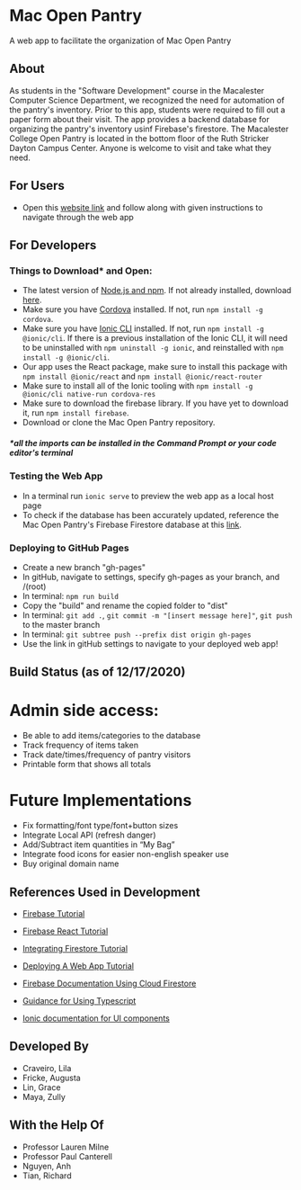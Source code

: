 # Mac Open Pantry
A web app to facilitate the organization of Mac Open Pantry

## About

As students in the "Software Development" course in the Macalester Computer Science Department, we recognized the need for automation of the pantry's inventory. Prior to this app, students were required to fill out a paper form about their visit. The app provides a backend database for organizing the pantry's inventory usinf Firebase's firestore. 
The Macalester College Open Pantry is located in the bottom floor of the Ruth Stricker Dayton Campus Center.
Anyone is welcome to visit and take what they need.

## For Users

- Open this [website link](https://africke99.github.io/Mac_OpenPantry.github.io/) and follow along with given instructions to navigate through the web app

## For Developers 

### Things to Download* and Open:

- The latest version of [Node.js and npm](https://ionicframework.com/docs/installation/environment). If not already installed, download [here](https://nodejs.org/en/download/).
- Make sure you have [Cordova](https://cordova.apache.org/) installed. If not, run `npm install -g cordova`.
- Make sure you have [Ionic CLI](https://ionicframework.com/docs/installation/cli) installed. If not, run `npm install -g @ionic/cli`. If there is a previous installation of the Ionic CLI, it will need to be uninstalled with `npm uninstall -g ionic`, and reinstalled with `npm install -g @ionic/cli`.
- Our app uses the React package, make sure to install this package with `npm install @ionic/react` and `npm install @ionic/react-router`
- Make sure to install all of the Ionic tooling with `npm install -g @ionic/cli native-run cordova-res`
- Make sure to download the firebase library. If you have yet to download it, run `npm install firebase`.
- Download or clone the Mac Open Pantry repository.
##### *all the imports can be installed in the Command Prompt or your code editor's terminal

### Testing the Web App

- In a terminal run `ionic serve` to preview the web app as a local host page
- To check if the database has been accurately updated, reference the Mac Open Pantry's Firebase Firestore database at this [link](https://console.firebase.google.com/u/1/project/mac-openpantry/firestore/).

### Deploying to GitHub Pages

- Create a new branch "gh-pages"
- In gitHub, navigate to settings, specify gh-pages as your branch, and /(root)
- In terminal: `npm run build`
- Copy the "build" and rename the copied folder to "dist"
- In terminal: `git add .`, `git commit -m "[insert message here]"`, `git push` to the master branch
- In terminal: `git subtree push --prefix dist origin gh-pages`
- Use the link in gitHub settings to navigate to your deployed web app!

## Build Status (as of 12/17/2020)

# Admin side access:
- Be able to add items/categories to the database
- Track frequency of items taken
- Track date/times/frequency of pantry visitors
- Printable form that shows all totals
# Future Implementations
- Fix formatting/font type/font+button sizes
- Integrate Local API (refresh danger)
- Add/Subtract item quantities in “My Bag”
- Integrate food icons for easier non-english speaker use
- Buy original domain name

## References Used in Development

- [Firebase Tutorial](https://www.robinwieruch.de/complete-firebase-authentication-react-tutorial#manage-users-with-firebases-realtime-database-in-react)

- [Firebase React Tutorial](https://medium.com/technest/how-to-connect-firebase-cloud-firestore-to-your-react-app-1118fd182c60)

- [Integrating Firestore Tutorial](https://sebhastian.com/react-firestore/)

- [Deploying A Web App Tutorial](https://dev.to/yuribenjamin/how-to-deploy-react-app-in-github-pages-2a1f)

- [Firebase Documentation Using Cloud Firestore](https://firebase.google.com/docs/firestore/)

- [Guidance for Using Typescript](https://www.typescriptlang.org/)

- [Ionic documentation for UI components](https://ionicframework.com/docs/components)


## Developed By
- Craveiro, Lila
- Fricke, Augusta
- Lin, Grace
- Maya, Zully

## With the Help Of
- Professor Lauren Milne
- Professor Paul Canterell
- Nguyen, Anh
- Tian, Richard

